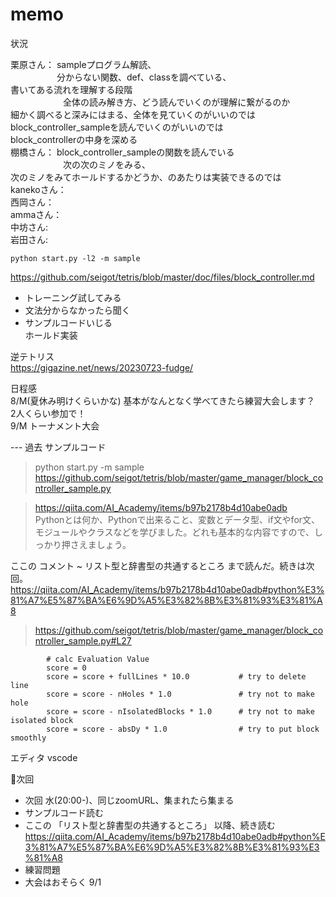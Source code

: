 # memo

状況  

栗原さん： sampleプログラム解読、  
　　　　　  分からない関数、def、classを調べている、  
          書いてある流れを理解する段階  
　　　　　　全体の読み解き方、どう読んでいくのが理解に繋がるのか  
          細かく調べると深みにはまる、全体を見ていくのがいいのでは  
          block_controller_sampleを読んでいくのがいいのでは  
          block_controllerの中身を深める  
棚橋さん： block_controller_sampleの関数を読んでいる    
　　　　　　次の次のミノをみる、  
          次のミノをみてホールドするかどうか、のあたりは実装できるのでは  
kanekoさん：  
西岡さん：  
ammaさん：  
中坊さん:  
岩田さん:   

`python start.py -l2 -m sample`  

https://github.com/seigot/tetris/blob/master/doc/files/block_controller.md

- トレーニング試してみる  
- 文法分からなかったら聞く  
- サンプルコードいじる  
ホールド実装  

逆テトリス  
https://gigazine.net/news/20230723-fudge/  

日程感  
8/M(夏休み明けくらいかな) 基本がなんとなく学べてきたら練習大会します？  
2人くらい参加で！  
9/M トーナメント大会  

--- 過去
サンプルコード  
> python start.py -m sample  
> https://github.com/seigot/tetris/blob/master/game_manager/block_controller_sample.py  

> https://qiita.com/AI_Academy/items/b97b2178b4d10abe0adb  
> Pythonとは何か、Pythonで出来ること、変数とデータ型、if文やfor文、  
> モジュールやクラスなどを学びました。どれも基本的な内容ですので、しっかり押さえましょう。  　

ここの コメント ~ リスト型と辞書型の共通するところ  まで読んだ。続きは次回。  
https://qiita.com/AI_Academy/items/b97b2178b4d10abe0adb#python%E3%81%A7%E5%87%BA%E6%9D%A5%E3%82%8B%E3%81%93%E3%81%A8  

> https://github.com/seigot/tetris/blob/master/game_manager/block_controller_sample.py#L27  
```
        # calc Evaluation Value
        score = 0
        score = score + fullLines * 10.0           # try to delete line 
        score = score - nHoles * 1.0               # try not to make hole
        score = score - nIsolatedBlocks * 1.0      # try not to make isolated block
        score = score - absDy * 1.0                # try to put block smoothly
```

エディタ vscode  

🔶次回  
- 次回 水(20:00-)、同じzoomURL、集まれたら集まる  
- サンプルコード読む  
- ここの 「リスト型と辞書型の共通するところ」 以降、続き読む
https://qiita.com/AI_Academy/items/b97b2178b4d10abe0adb#python%E3%81%A7%E5%87%BA%E6%9D%A5%E3%82%8B%E3%81%93%E3%81%A8  
- 練習問題
- 大会はおそらく 9/1
